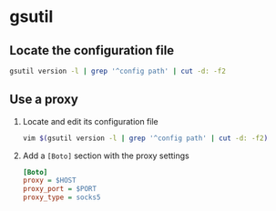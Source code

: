 # gsutil

## Locate the configuration file

```bash
gsutil version -l | grep '^config path' | cut -d: -f2
```

## Use a proxy

1. Locate and edit its configuration file

   ```bash
   vim $(gsutil version -l | grep '^config path' | cut -d: -f2)
   ```

2. Add a `[Boto]` section with the proxy settings

   ```ini
   [Boto]
   proxy = $HOST
   proxy_port = $PORT
   proxy_type = socks5
   ```
